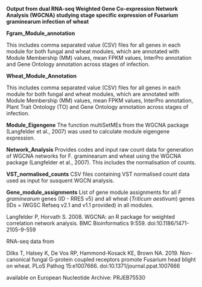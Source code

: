 **Output from dual RNA-seq Weighted Gene Co-expression Network Analysis (WGCNA) studying stage specific expression of Fusarium graminearum infection of wheat**

**Fgram_Module_annotation** 

This includes comma separated value (CSV) files for all genes in each module for both fungal and wheat modules, which are annotated with Module Membership (MM) values, mean FPKM values, 
InterPro annotation and Gene Ontology annotation across stages of infection. 

**Wheat_Module_Annotation** 

This includes comma separated value (CSV) files for all genes in each module for both fungal and wheat modules, which are annotated with Module Membership (MM) values, mean FPKM values, 
InterPro annotation, Plant Trait Ontology (TO) and Gene Ontology annotation across stages of infection. 

**Module_Eigengene** 
The function multiSetMEs from the WGCNA package (Langfelder et al., 2007) was used to calculate module eigengene expression. 

**Network_Analysis**
Provides codes and input raw count data for generation of WGCNA networks for F. graminearum and wheat using the WGCNA package (Langfelder et al., 2007). This includes the normalisation of counts. 

**VST_normalised_counts**
CSV files containing VST normalised count data used as input for susquent WGCN analysis. 

**Gene_module_assignments**
List of gene module assignments for all _F graminearum_ genes (ID - RRES v5) and all wheat (_Triticum aestivum_) genes (IDs = IWGSC Refseq v2.1 and v1.1 provided) in all modules. 

Langfelder P, Horvath S. 2008. WGCNA: an R package for weighted correlation network analysis. BMC Bioinformatics 9:559. doi:10.1186/1471-2105-9-559

RNA-seq data from 

Dilks T, Halsey K, De Vos RP, Hammond-Kosack KE, Brown NA. 2019. Non-canonical fungal G-protein coupled receptors promote Fusarium head blight on wheat. PLoS Pathog 15:e1007666. doi:10.1371/journal.ppat.1007666

available on European Nucleotide Archive: PRJEB75530
